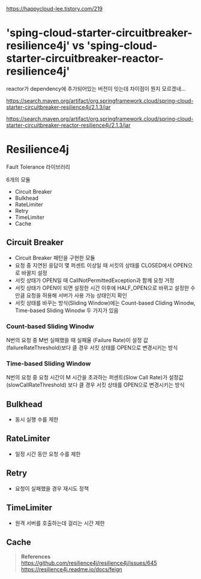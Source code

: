 https://happycloud-lee.tistory.com/219

# 'sping-cloud-starter-circuitbreaker-resilience4j' vs 'sping-cloud-starter-circuitbreaker-reactor-resilience4j'

reactor가 dependency에 추가되어있는 버전이 잇는데 차이점이 뭔지 모르겠네...

https://search.maven.org/artifact/org.springframework.cloud/spring-cloud-starter-circuitbreaker-resilience4j/2.1.3/jar

https://search.maven.org/artifact/org.springframework.cloud/spring-cloud-starter-circuitbreaker-reactor-resilience4j/2.1.3/jar

# Resilience4j

<!-- https://logical-code.tistory.com/172 -->

Fault Tolerance 라이브러리

6개의 모듈

- Circuit Breaker
- Bulkhead
- RateLimiter
- Retry
- TimeLimiter
- Cache

## Circuit Breaker

- Circuit Breaker 패턴을 구현한 모듈
- 요청 중 지연된 응답이 몇 퍼센트 이상일 때 서킷의 상태를 CLOSED에서 OPEN으로 바꿀지 설정
- 서킷 상태가 OPEN일 때 CallNotPermittedException과 함께 요청 거정
- 서킷 상태가 OPEN이 되면 설정한 시간 이후에 HALF_OPEN으로 바뀌고 설정한 수만큼 요청을 허용해 서버가 사용 가능 상태인지 확인
- 서킷 상태를 바꾸는 방식(Sliding Window)에는 Count-based Cliding Winodw, Time-based Sliding Winodw 두 가지가 있음

### Count-based Sliding Winodw

N번의 요청 중 M번 실패했을 때 실패율 (Failure Rate)이 설정 값(failureRateThreshold)보다 클 경우 서킷 상태를 OPEN으로 변경시키는 방식

### Time-based Sliding Window

N번의 요청 중 요청 시간이 M 시간을 초과하는 퍼센트(Slow Call Rate)가 설정값(slowCallRateThreshold) 보다 클 경우 서킷 상태를 OPEN으로 변경시키는 방식

## Bulkhead

- 동시 실행 수를 제한

## RateLimiter

- 일정 시간 동안 요청 수를 제한

## Retry

- 요청이 실패했을 경우 재시도 정책

## TimeLimiter

- 원격 서버를 호출하는데 걸리는 시간 제한

## Cache

> **References**  
> https://github.com/resilience4j/resilience4j/issues/645  
> https://resilience4j.readme.io/docs/feign

